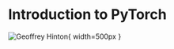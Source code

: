 # Introduction to PyTorch

![Geoffrey Hinton](https://images.thestar.com/content/dam/thestar/news/world/2015/04/17/how-a-toronto-professors-research-revolutionized-artificial-intelligence/geoffrey-hinton-3.jpg){ width=500px }
